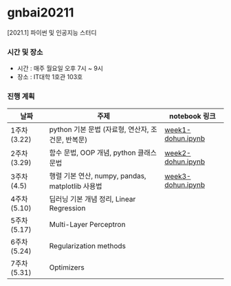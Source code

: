 # gnbai20211
[2021.1] 파이썬 및 인공지능 스터디

### 시간 및 장소
- 시간 : 매주 월요일 오후 7시 ~ 9시
- 장소 : IT대학 1호관 103호

### 진행 계획
| 날짜 | 주제 | notebook 링크 |
|------|------|--------------|
| 1주차 (3.22) | python 기본 문법 (자료형, 연산자, 조건문, 반복문) | [week1-dohun.ipynb](https://github.com/gnbhub/gnbai20211/blob/master/lecturenote/week1-dohun.ipynb) |
| 2주차 (3.29) | 함수 문법, OOP 개념, python 클래스 문법 | [week2-dohun.ipynb](https://github.com/gnbhub/gnbai20211/blob/master/lecturenote/week2-dohun.ipynb) |
| 3주차 (4.5) | 행렬 기본 연산, numpy, pandas, matplotlib 사용법 | [week3-dohun.ipynb](https://github.com/gnbhub/gnbai20211/blob/master/lecturenote/week3-dohun.ipynb) |
| 4주차 (5.10) | 딥러닝 기본 개념 정리, Linear Regression |
| 5주차 (5.17) | Multi-Layer Perceptron |
| 6주차 (5.24) | Regularization methods |
| 7주차 (5.31) | Optimizers |
